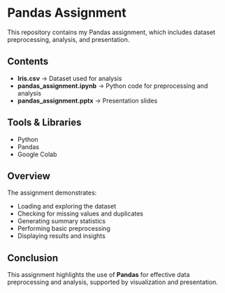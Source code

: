 # Pandas Assignment

This repository contains my Pandas assignment, which includes dataset preprocessing, analysis, and presentation.

## Contents
- **Iris.csv** → Dataset used for analysis  
- **pandas_assignment.ipynb** → Python code for preprocessing and analysis  
- **pandas_assignment.pptx** → Presentation slides  

## Tools & Libraries
- Python  
- Pandas    
- Google Colab 

## Overview
The assignment demonstrates:
- Loading and exploring the dataset  
- Checking for missing values and duplicates  
- Generating summary statistics  
- Performing basic preprocessing  
- Displaying results and insights  

## Conclusion
This assignment highlights the use of **Pandas** for effective data preprocessing and analysis, supported by visualization and presentation.

